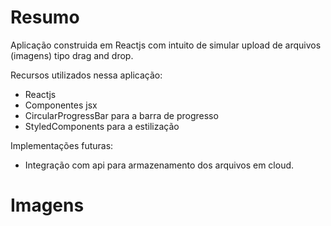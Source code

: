 # Resumo

Aplicação construida em Reactjs com intuito de simular upload de arquivos (imagens) tipo drag and drop.

Recursos utilizados nessa aplicação:

- Reactjs
- Componentes jsx
- CircularProgressBar para a barra de progresso
- StyledComponents para a estilização

Implementações futuras:

- Integração com api para armazenamento dos arquivos em cloud.

# Imagens

